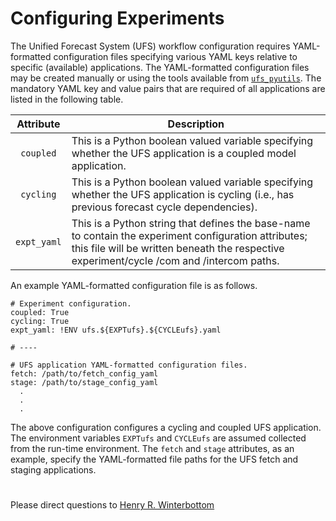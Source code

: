 # Configuring Experiments

The Unified Forecast System (UFS) workflow configuration requires
YAML-formatted configuration files specifying various YAML keys
relative to specific (available) applications. The YAML-formatted
configuration files may be created manually or using the tools
available from
[`ufs_pyutils`](https://github.com/HenryWinterbottom-NOAA/ufs_pyutils). The
mandatory YAML key and value pairs that are required of all
applications are listed in the following table.

<div align="center">

| Attribute | Description |
| :-------------: | :-------------: |
| `coupled` | <div align="left">This is a Python boolean valued variable specifying whether the UFS application is a coupled model application. </div> | 
| `cycling` | <div align="left">This is a Python boolean valued variable specifying whether the UFS application is cycling (i.e., has previous forecast cycle dependencies). </div> | 
| `expt_yaml` | <div align="left">This is a Python string that defines the base-name to contain the experiment configuration attributes; this file will be written beneath the respective experiment/cycle /com and /intercom paths. </div> |

</div>

An example YAML-formatted configuration file is as follows.

~~~
# Experiment configuration.
coupled: True
cycling: True
expt_yaml: !ENV ufs.${EXPTufs}.${CYCLEufs}.yaml

# ----

# UFS application YAML-formatted configuration files.
fetch: /path/to/fetch_config_yaml
stage: /path/to/stage_config_yaml
  .
  .
  .
~~~

The above configuration configures a cycling and coupled UFS
application. The environment variables `EXPTufs` and `CYCLEufs` are
assumed collected from the run-time environment. The `fetch` and
`stage` attributes, as an example, specify the YAML-formatted file
paths for the UFS fetch and staging applications.

#

Please direct questions to [Henry
R. Winterbottom](mailto:henry.winterbottom@noaa.gov?subject=[UFS-Applications])